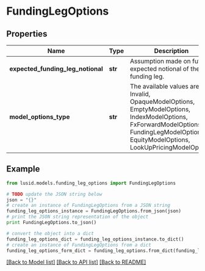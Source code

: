 # FundingLegOptions


## Properties
Name | Type | Description | Notes
------------ | ------------- | ------------- | -------------
**expected_funding_leg_notional** | **str** | Assumption made on future expected notional of the funding leg. | 
**model_options_type** | **str** | The available values are: Invalid, OpaqueModelOptions, EmptyModelOptions, IndexModelOptions, FxForwardModelOptions, FundingLegModelOptions, EquityModelOptions, LookUpPricingModelOptions | 

## Example

```python
from lusid.models.funding_leg_options import FundingLegOptions

# TODO update the JSON string below
json = "{}"
# create an instance of FundingLegOptions from a JSON string
funding_leg_options_instance = FundingLegOptions.from_json(json)
# print the JSON string representation of the object
print FundingLegOptions.to_json()

# convert the object into a dict
funding_leg_options_dict = funding_leg_options_instance.to_dict()
# create an instance of FundingLegOptions from a dict
funding_leg_options_form_dict = funding_leg_options.from_dict(funding_leg_options_dict)
```
[[Back to Model list]](../README.md#documentation-for-models) [[Back to API list]](../README.md#documentation-for-api-endpoints) [[Back to README]](../README.md)


